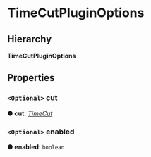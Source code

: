 # TimeCutPluginOptions

## Hierarchy

**TimeCutPluginOptions**

## Properties

### `<Optional>` cut <a id="cut"></a>

**● cut**: [_TimeCut_](timecutplugin.timecut.md)

### `<Optional>` enabled <a id="enabled"></a>

**● enabled**: `boolean`

